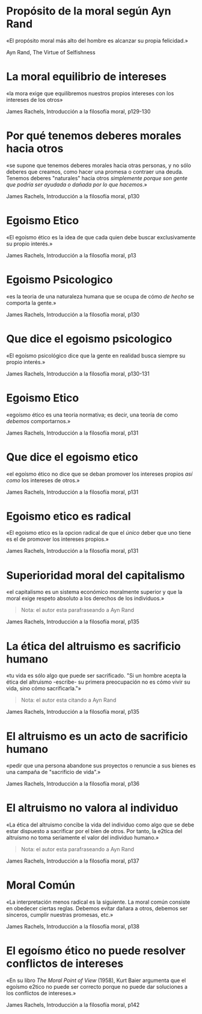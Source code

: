 # Propósito de la moral según Ayn Rand

«El propósito moral más alto del hombre es alcanzar su propia felicidad.»

Ayn Rand, The Virtue of Selfishness

# La moral equilibrio de intereses

«la mora exige que equilibremos nuestros propios intereses con los intereses de los otros»

James Rachels, Introducción a la filosofía moral, p129-130

# Por qué tenemos deberes morales hacia otros

«se supone que tenemos deberes morales hacia otras personas, y no sólo deberes que creamos, como hacer una promesa o contraer una deuda. Tenemos deberes "naturales" hacia otros _simplemente porque son gente que podría ser ayudada o dañada por lo que hacemos_.»

James Rachels, Introducción a la filosofía moral, p130

# Egoismo Etico

«El egoísmo ético es la idea de que cada quien debe buscar exclusivamente su propio interés.»

James Rachels, Introducción a la filosofía moral, p13

# Egoismo Psicologico

«es la teoria de una naturaleza humana que se ocupa de cómo _de hecho_ se comporta la gente.»

James Rachels, Introducción a la filosofía moral, p130

# Que dice el egoismo psicologico

«El egoísmo psicológico dice que la gente en realidad busca siempre su propio interés.»

James Rachels, Introducción a la filosofía moral, p130-131

# Egoismo Etico

«egoísmo ético es una teoria normativa; es decir, una teoría de como _debemos_ comportarnos.»

James Rachels, Introducción a la filosofía moral, p131

# Que dice el egoismo etico

«el egoísmo ético no dice que se deban promover los intereses propios _así como_ los intereses de otros.»

James Rachels, Introducción a la filosofía moral, p131

# Egoismo etico es radical

«El egoismo etico es la opcion radical de que el _único_ deber que uno tiene es el de promover los intereses propios.»

James Rachels, Introducción a la filosofía moral, p131

# Superioridad moral del capitalismo

«el capitalismo es un sistema económico moralmente superior y que la moral exige respeto absoluto a los derechos de los individuos.»

> Nota: el autor esta parafraseando a Ayn Rand

James Rachels, Introducción a la filosofía moral, p135

# La ética del altruismo es sacrificio humano

«tu vida es sólo algo que puede ser sacrificado. "Si un hombre acepta la ética del altruismo -escribe- su primera preocupación no es cómo vivir su vida, sino cómo sacrificarla."»

> Nota: el autor esta citando a Ayn Rand

James Rachels, Introducción a la filosofía moral, p135

# El altruismo es un acto de sacrificio humano

«pedir que una persona abandone sus proyectos o renuncie a sus bienes es una campaña de "sacrificio de vida".»

James Rachels, Introducción a la filosofía moral, p136

# El altruismo no valora al individuo

«La ética del altruismo concibe la vida del individuo como algo que se debe estar dispuesto a sacrificar por el bien de otros. Por tanto, la e2tica del altruismo no toma seriamente el valor del individuo humano.»

> Nota: el autor esta parafraseando a Ayn Rand

James Rachels, Introducción a la filosofía moral, p137

# Moral Común

«La interpretación menos radical es la siguiente. La moral común consiste en obedecer ciertas reglas. Debemos evitar dañara a otros, debemos ser sinceros, cumplir nuestras promesas, etc.»

James Rachels, Introducción a la filosofía moral, p138

# El egoísmo ético no puede resolver conflictos de intereses

«En su libro _The Moral Point of View_ (1958), Kurt Baier argumenta que el egoísmo e2tico no puede ser correcto porque no puede dar soluciones a los conflictos de intereses.»

James Rachels, Introducción a la filosofía moral, p142

